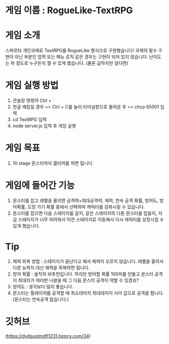 # 게임 이름 : RogueLike-TextRPG

# 게임 소개
 스파르타 개인과제로 TextRPG를 RogueLike 형식으로 구현했습니다!
 과제의 필수 구현이 아닌 부분인 업적 또는 메뉴 로직 같은 경우는 구현이 되어 있지 않습니다.
 난이도는 하 정도로 누구든지 깰 수 있게 했습니다.
 (물론 급하지만 않다면)

# 게임 실행 방법
 1. 콘솔창 명령어 Ctrl + `
 2. 한글 깨짐일 경우 => Ctrl + C를 눌러 터미널창으로 돌아온 후 => chcp 65001 입력
 3. cd TextRPG 입력
 4. node server.js 입력 후 게임 실행

# 게임 목표
 1. 10 stage 몬스터까지 클리어를 하면 됩니다.

# 게임에 들어간 기능
 1. 몬스터를 잡고 레벨을 올리면 공격력+최대공격력, 체력, 연속 공격 확률, 방어도, 방어확률, 도망 가기 확률 중에서 선택하여 캐릭터를 강화시킬 수 있습니다.
 2. 몬스터를 잡으면 다음 스테이지를 갈지, 같은 스테이지의 다른 몬스터를 잡을지, 지금 스테이지가 너무 어려워서 이전 스테이지로 이동해서 다시 캐릭터를 성장시킬 수 있게 했습니다.

# Tip
 1. 체력 회복 방법 : 스테이지가 끝난다고 해서 체력이 오르지 않습니다.
                    레벨을 올려서 다른 능력치 대신 체력을 회복하면 됩니다.
 2. 방어 확률 : 솔직히 비추천입니다. 하지만 방어할 확률 100퍼를 만들고 몬스터 공격이 최대치가 여러번 나왔을 때 그 다음 몬스터 공격이 약할 수 있겠죠?
 3. 방어도 : 생각보다 많이 좋습니다.
 4. 몬스터는 플레이어를 공격할 때 최소데미지 최대데미지 사이 값으로 공격을 합니다. (몬스터는 연속공격 없습니다.)
     
# 깃허브
(https://dydgustmdfl1231.tistory.com/34)
